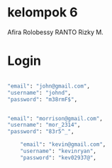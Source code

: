 # kelompok  6
Afira Rolobessy
RANTO
Rizky M.

# Login
```bash

"email": "john@gmail.com",
"username": "johnd",
"password": "m38rmF$",


"email": "morrison@gmail.com",
"username": "mor_2314",
"password": "83r5^_",

    "email": "kevin@gmail.com",
    "username": "kevinryan",
    "password": "kev02937@",

```

